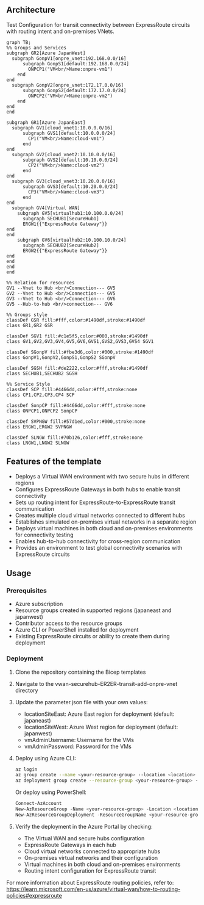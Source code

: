 ## Architecture
Test Configuration for transit connectivity between ExpressRoute circuits with routing intent and on-premises VNets.

```mermaid
graph TB;
%% Groups and Services
subgraph GR2[Azure JapanWest]
  subgraph GonpV1[onpre_vnet:192.168.0.0/16]
      subgraph GonpS1[default:192.168.0.0/24]
        ONPCP1("VM<br/>Name:onpre-vm1")
    end
end
  subgraph GonpV2[onpre_vnet:172.17.0.0/16]
      subgraph GonpS2[default:172.17.0.0/24]
        ONPCP2("VM<br/>Name:onpre-vm2")
    end
end
end

subgraph GR1[Azure JapanEast]
  subgraph GV1[cloud_vnet1:10.0.0.0/16]
      subgraph GVS1[default:10.0.0.0/24]
        CP1("VM<br/>Name:cloud-vm1")
      end
end
  subgraph GV2[cloud_vnet2:10.10.0.0/16]
      subgraph GVS2[default:10.10.0.0/24]
        CP2("VM<br/>Name:cloud-vm2")
      end
end
  subgraph GV3[cloud_vnet3:10.20.0.0/16]
      subgraph GVS3[default:10.20.0.0/24]
        CP3("VM<br/>Name:cloud-vm3")
      end
end
  subgraph GV4[Virtual WAN]
    subgraph GV5[virtualhub1:10.100.0.0/24]
      subgraph SECHUB1[SecureHub1]
      ERGW1{{"ExpressRoute Gateway"}}
end
end
    subgraph GV6[virtualhub2:10.100.10.0/24]
      subgraph SECHUB2[SecureHub2]
      ERGW2{{"ExpressRoute Gateway"}}
end
end
end
end

%% Relation for resources
GV1 --Vnet to Hub <br/>Connection--- GV5
GV2 --Vnet to Hub <br/>Connection--- GV5
GV3 --Vnet to Hub <br/>Connection--- GV6
GV5 --Hub-to-hub <br/>connection--- GV6

%% Groups style
classDef GSR fill:#fff,color:#1490df,stroke:#1490df
class GR1,GR2 GSR

classDef SGV1 fill:#c1e5f5,color:#000,stroke:#1490df
class GV1,GV2,GV3,GV4,GV5,GV6,GVS1,GVS2,GVS3,GVS4 SGV1

classDef SGonpV fill:#fbe3d6,color:#000,stroke:#1490df
class GonpV1,GonpV2,GonpS1,GonpS2 SGonpV

classDef SGSH fill:#de2222,color:#fff,stroke:#1490df
class SECHUB1,SECHUB2 SGSH
 
%% Service Style
classDef SCP fill:#4466dd,color:#fff,stroke:none
class CP1,CP2,CP3,CP4 SCP

classDef SonpCP fill:#4466dd,color:#fff,stroke:none
class ONPCP1,ONPCP2 SonpCP

classDef SVPNGW fill:#57d1ed,color:#000,stroke:none
class ERGW1,ERGW2 SVPNGW

classDef SLNGW fill:#70b126,color:#fff,stroke:none
class LNGW1,LNGW2 SLNGW

```

## Features of the template

- Deploys a Virtual WAN environment with two secure hubs in different regions
- Configures ExpressRoute Gateways in both hubs to enable transit connectivity
- Sets up routing intent for ExpressRoute-to-ExpressRoute transit communication
- Creates multiple cloud virtual networks connected to different hubs
- Establishes simulated on-premises virtual networks in a separate region
- Deploys virtual machines in both cloud and on-premises environments for connectivity testing
- Enables hub-to-hub connectivity for cross-region communication
- Provides an environment to test global connectivity scenarios with ExpressRoute circuits

## Usage

### Prerequisites
- Azure subscription
- Resource groups created in supported regions (japaneast and japanwest)
- Contributor access to the resource groups
- Azure CLI or PowerShell installed for deployment
- Existing ExpressRoute circuits or ability to create them during deployment

### Deployment

1. Clone the repository containing the Bicep templates
2. Navigate to the vwan-securehub-ER2ER-transit-add-onpre-vnet directory
3. Update the parameter.json file with your own values:
   - locationSiteEast: Azure East region for deployment (default: japaneast)
   - locationSiteWest: Azure West region for deployment (default: japanwest)
   - vmAdminUsername: Username for the VMs
   - vmAdminPassword: Password for the VMs

4. Deploy using Azure CLI:
   ```bash
   az login
   az group create --name <your-resource-group> --location <location>
   az deployment group create --resource-group <your-resource-group> --template-file main.bicep --parameters parameter.json
   ```

   Or deploy using PowerShell:
   ```powershell
   Connect-AzAccount
   New-AzResourceGroup -Name <your-resource-group> -Location <location>
   New-AzResourceGroupDeployment -ResourceGroupName <your-resource-group> -TemplateFile main.bicep -TemplateParameterFile parameter.json
   ```

5. Verify the deployment in the Azure Portal by checking:
   - The Virtual WAN and secure hubs configuration
   - ExpressRoute Gateways in each hub
   - Cloud virtual networks connected to appropriate hubs
   - On-premises virtual networks and their configuration
   - Virtual machines in both cloud and on-premises environments
   - Routing intent configuration for ExpressRoute transit

For more information about ExpressRoute routing policies, refer to:
https://learn.microsoft.com/en-us/azure/virtual-wan/how-to-routing-policies#expressroute
